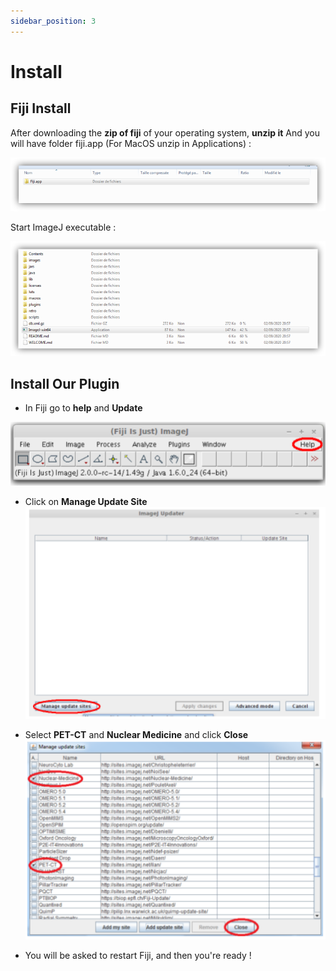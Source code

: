 ```yaml
---
sidebar_position: 3
---
```


# Install

## Fiji Install

After downloading the **zip of fiji** of your operating system, **unzip it** And you will have folder fiji.app (For MacOS unzip in Applications) :


![](../../static/img/fiji.png )

Start ImageJ executable :

![](../../static/img/ImageJ-win64.png )

## Install Our Plugin

- In Fiji go to **help** and **Update**

![](../../static/img/install/update-menu.png )

- Click on **Manage Update Site**
![](../../static/img/install/add-update-site.png )

- Select **PET-CT** and **Nuclear Medicine** and click **Close**
![](../../static/img/install/update-sites.png )

- You will be asked to restart Fiji, and then you're ready !




